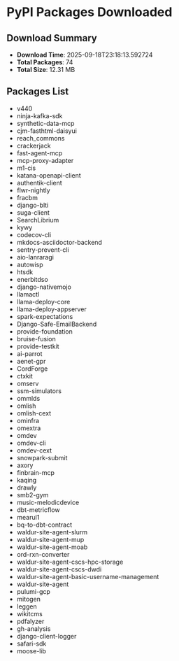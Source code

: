 # PyPI Packages Downloaded

## Download Summary
- **Download Time**: 2025-09-18T23:18:13.592724
- **Total Packages**: 74
- **Total Size**: 12.31 MB

## Packages List
- v440
- ninja-kafka-sdk
- synthetic-data-mcp
- cjm-fasthtml-daisyui
- reach_commons
- crackerjack
- fast-agent-mcp
- mcp-proxy-adapter
- m1-cis
- katana-openapi-client
- authentik-client
- flwr-nightly
- fracbm
- django-blti
- suga-client
- SearchLibrium
- kywy
- codecov-cli
- mkdocs-asciidoctor-backend
- sentry-prevent-cli
- aio-lanraragi
- autowisp
- htsdk
- enerbitdso
- django-nativemojo
- llamactl
- llama-deploy-core
- llama-deploy-appserver
- spark-expectations
- Django-Safe-EmailBackend
- provide-foundation
- bruise-fusion
- provide-testkit
- ai-parrot
- aenet-gpr
- CordForge
- ctxkit
- omserv
- ssm-simulators
- ommlds
- omlish
- omlish-cext
- ominfra
- omextra
- omdev
- omdev-cli
- omdev-cext
- snowpark-submit
- axory
- finbrain-mcp
- kaqing
- drawly
- smb2-gym
- music-melodicdevice
- dbt-metricflow
- mearul1
- bq-to-dbt-contract
- waldur-site-agent-slurm
- waldur-site-agent-mup
- waldur-site-agent-moab
- ord-rxn-converter
- waldur-site-agent-cscs-hpc-storage
- waldur-site-agent-cscs-dwdi
- waldur-site-agent-basic-username-management
- waldur-site-agent
- pulumi-gcp
- mitogen
- leggen
- wikitcms
- pdfalyzer
- gh-analysis
- django-client-logger
- safari-sdk
- moose-lib
